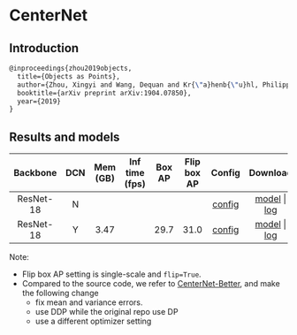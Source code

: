 # CenterNet

## Introduction

<!-- [ALGORITHM] -->

```latex
@inproceedings{zhou2019objects,
  title={Objects as Points},
  author={Zhou, Xingyi and Wang, Dequan and Kr{\"a}henb{\"u}hl, Philipp},
  booktitle={arXiv preprint arXiv:1904.07850},
  year={2019}
}
```

## Results and models

| Backbone        | DCN |  Mem (GB) | Inf time (fps) | Box AP | Flip box AP| Config | Download |
| :-------------: | :--------: |:----------------: | :------: | :------------: | :----: | :----: | :----: |
| ResNet-18 | N |  |  |  |  | [config](https://github.com/open-mmlab/mmdetection/tree/master/configs/centernet/centernet_resnet18_140e_coco.py) | [model]() &#124; [log]() |
| ResNet-18 | Y | 3.47 |  | 29.7 | 31.0 | [config](https://github.com/open-mmlab/mmdetection/tree/master/configs/centernet/centernet_resnet18_dcnv2_140e_coco.py) | [model]() &#124; [log]() |

Note:

- Flip box AP setting is single-scale and `flip=True`.
- Compared to the source code, we refer to [CenterNet-Better](https://github.com/FateScript/CenterNet-better), and make the following change
  - fix mean and variance errors.
  - use DDP while the original repo use DP
  - use a different optimizer setting
